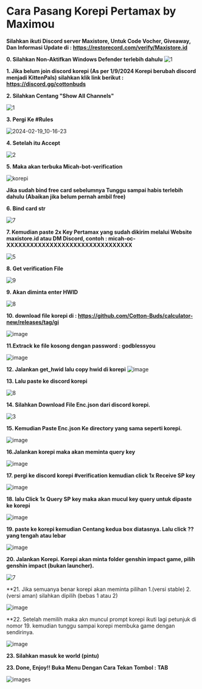 # Cara Pasang Korepi Pertamax by Maximou
**Silahkan ikuti Discord server Maxistore, Untuk Code Vocher, Giveaway, Dan Informasi Update di : https://restorecord.com/verify/Maxistore.id**

**0. Silahkan Non-Aktifkan Windows Defender terlebih dahulu**
![1](https://github.com/user-attachments/assets/96a35eab-fbfb-4cce-a9f2-cd433202c27e)

**1. Jika belum join discord korepi (As per 1/9/2024 Korepi berubah discord menjadi KittenPals) silahkan klik link berikut : https://discord.gg/cottonbuds**

**2. Silahkan Centang "Show All Channels"**

![1](https://github.com/Itsdkdaaa/Korepi-Pertamax-Cara-Pasang/assets/121094840/1440dc7f-c66d-45e9-87ca-86f545fbc7e0)

**3. Pergi Ke #Rules**

![2024-02-19_10-16-23](https://github.com/Itsdkdaaa/Korepi-Pertamax-Cara-Pasang/assets/121094840/7fabce11-eb1c-4e35-8759-7a59845356b2)

**4. Setelah itu Accept**

![2](https://github.com/user-attachments/assets/670e7239-e1ab-49f1-849e-00d7336bd909)


**5. Maka akan terbuka Micah-bot-verification**

![korepi](https://github.com/user-attachments/assets/14b7ed11-3348-4bfc-beff-dfbb868966f3)

**Jika sudah bind free card sebelumnya Tunggu sampai habis terlebih dahulu (Abaikan jika belum pernah ambil free)**

**6. Bind card str**

![7](https://github.com/Itsdkdaaa/Korepi-Pertamax-Cara-Pasang/assets/121094840/896259f2-0edd-472e-84ac-775ad57374c0)

**7. Kemudian paste 2x Key Pertamax yang sudah dikirim melalui Website maxistore.id atau DM Discord, contoh : micah-oc-XXXXXXXXXXXXXXXXXXXXXXXXXXXXXXXX** 

![5](https://github.com/Itsdkdaaa/Korepi-Pertamax-Cara-Pasang/assets/121094840/c5684b57-8367-4c8a-ac54-c35f682f47e6)


**8. Get verification File**

![9](https://github.com/Itsdkdaaa/Korepi-Pertamax-Cara-Pasang/assets/121094840/9ce02a95-b8b4-4a31-94b4-f5552895a47a)

**9. Akan diminta enter HWID**

![8](https://github.com/Itsdkdaaa/Korepi-Pertamax-Cara-Pasang/assets/121094840/6528622b-8ced-4e65-b544-5d416a06e530)

**10. download file korepi di : https://github.com/Cotton-Buds/calculator-new/releases/tag/gi**

![image](https://github.com/user-attachments/assets/12820ccd-8b55-48bf-a874-e476fcbdd37b)

**11.Extrack ke file kosong dengan password : godblessyou**

![image](https://github.com/user-attachments/assets/bf952cb5-26ec-404c-b09e-85d913a4479d)

**12. Jalankan get_hwid lalu copy hwid di korepi**
![image](https://github.com/user-attachments/assets/46524be0-4d92-4e1b-b530-2141eda43285)

**13. Lalu paste ke discord korepi**

![8](https://github.com/Itsdkdaaa/Korepi-Pertamax-Cara-Pasang/assets/121094840/6528622b-8ced-4e65-b544-5d416a06e530)

**14. Silahkan Download File Enc.json dari discord korepi.**

![3](https://github.com/user-attachments/assets/9c2be828-96e0-42c0-bda2-7af949af061b)

**15. Kemudian Paste Enc.json Ke directory yang sama seperti korepi.**

![image](https://github.com/user-attachments/assets/2f3d042d-d699-4e01-b6e1-e6a5bd2a3763)

**16.Jalankan korepi maka akan meminta query key**

![image](https://github.com/user-attachments/assets/2364c119-30ee-4ac1-9cc2-5d42ca245237)

**17. pergi ke discord korepi #verification kemudian click 1x Receive SP key**

![image](https://github.com/user-attachments/assets/daf51d98-36e4-45ee-a28c-eff1f9cb9b17)

**18. lalu Click 1x Query SP key maka akan mucul key query untuk dipaste ke korepi**

![image](https://github.com/user-attachments/assets/47bcdc9c-4609-458c-b2a3-e637d35e0715)

**19. paste ke korepi kemudian Centang kedua box diatasnya. Lalu click ?? yang tengah atau lebar**

![image](https://github.com/user-attachments/assets/36e43e68-5089-44ae-aa4e-ac5e86596cd0)


**20. Jalankan Korepi. Korepi akan minta folder genshin impact game, pilih genshin impact (bukan launcher).**

![7](https://github.com/user-attachments/assets/a0cf516f-4f4f-45f9-957e-5d6ef4935e93)

**21. Jika semuanya benar korepi akan meminta pilihan 1.(versi stable) 2.(versi aman) silahkan dipilih (bebas 1 atau 2)

![image](https://github.com/user-attachments/assets/2d9a0c0b-a702-445c-86dd-7db5c9bff1a0)

**22. Setelah memilih maka akn muncul prompt korepi ikuti lagi petunjuk di nomor 19. kemudian tunggu sampai korepi membuka game dengan sendirinya.

![image](https://github.com/user-attachments/assets/2c59e5e7-a613-404d-9e5b-392e7ad47518)

**23. Silahkan masuk ke world (pintu)**

**23. Done, Enjoy!! Buka Menu Dengan Cara Tekan Tombol : TAB**

![images](https://github.com/user-attachments/assets/42823879-305f-4719-b41c-bfe85105c2ed)

